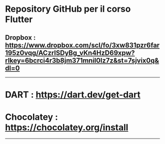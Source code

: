 # Repository GitHub per il corso Flutter
## Dropbox : https://www.dropbox.com/scl/fo/3xw831pzr6far195z0vqg/ACzrlSDyBg_vKn4HzD69xpw?rlkey=6bcrci4r3b8jm371mnil0lz7z&st=7sjvix0q&dl=0
------------------------------------------
# DART : https://dart.dev/get-dart
# Chocolatey : https://chocolatey.org/install
-------------------------------------------
